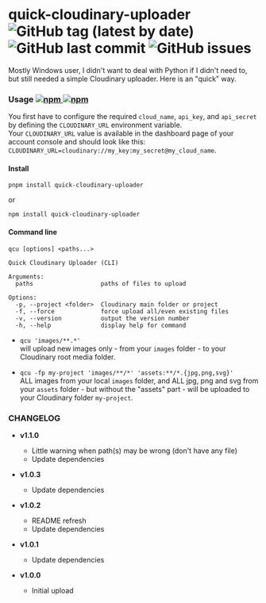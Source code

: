 # quick-cloudinary-uploader  ![GitHub tag (latest by date)](https://img.shields.io/github/v/tag/tigersway/quick-cloudinary-uploader?style=flat-square) ![GitHub last commit](https://img.shields.io/github/last-commit/tigersway/quick-cloudinary-uploader?style=flat-square) ![GitHub issues](https://img.shields.io/github/issues/tigersway/quick-cloudinary-uploader?style=flat-square)

Mostly Windows user, I didn't want to deal with Python if I didn't need to, but still needed a simple Cloudinary uploader.
Here is an "quick" way.

### Usage  [![npm](https://img.shields.io/npm/dm/quick-cloudinary-uploader?label=npmjs&logo=npm&style=flat-square) ![npm](https://img.shields.io/npm/dt/quick-cloudinary-uploader?label=npmjs&logo=npm&style=flat-square)](https://www.npmjs.com/package/quick-cloudinary-uploader)

You first have to configure the required `cloud_name`, `api_key`, and `api_secret` by defining the `CLOUDINARY_URL` environment variable.\
Your `CLOUDINARY_URL` value is available in the dashboard page of your account console and should look like this: `CLOUDINARY_URL=cloudinary://my_key:my_secret@my_cloud_name`.

#### Install

`pnpm install quick-cloudinary-uploader`

or

`npm install quick-cloudinary-uploader`

#### Command line

`qcu [options] <paths...>`

```shell
Quick Cloudinary Uploader (CLI)

Arguments:
  paths                   paths of files to upload

Options:
  -p, --project <folder>  Cloudinary main folder or project
  -f, --force             force upload all/even existing files
  -v, --version           output the version number
  -h, --help              display help for command
```

- `qcu 'images/**.*'`\
  will upload new images only - from your `images` folder - to your Cloudinary root media folder.

- `qcu -fp my-project 'images/**/*' 'assets:**/*.{jpg,png,svg}'`\
  ALL images from your local `images` folder, and ALL jpg, png and svg from your `assets` folder - but without the "assets" part - will be uploaded to your Cloudinary folder `my-project`.

### CHANGELOG

- **v1.1.0**
  - Little warning when path(s) may be wrong (don't have any file)
  - Update dependencies

- **v1.0.3**
  - Update dependencies
  
- **v1.0.2**
  - README refresh
  - Update dependencies

- **v1.0.1**
  - Update dependencies

- **v1.0.0**
  - Initial upload
